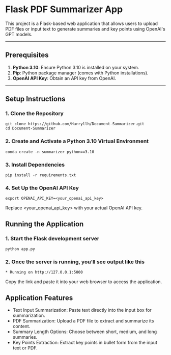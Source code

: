 # Flask PDF Summarizer App

This project is a Flask-based web application that allows users to upload PDF files or input text to generate summaries and key points using OpenAI's GPT models.

---

## Prerequisites

1. **Python 3.10**: Ensure Python 3.10 is installed on your system.
2. **Pip**: Python package manager (comes with Python installations).
3. **OpenAI API Key**: Obtain an API key from OpenAI.

---

## Setup Instructions

### 1. Clone the Repository
```
git clone https://github.com/Harryllh/Document-Summarizer.git
cd Document-Summarizer
```

### 2. Create and Activate a Python 3.10 Virtual Environment

```
conda create -n summarizer python==3.10
```
### 3. Install Dependencies
```
pip install -r requirements.txt
```
### 4. Set Up the OpenAI API Key
```
export OPENAI_API_KEY=<your_openai_api_key>
```
Replace <your_openai_api_key> with your actual OpenAI API key.

## Running the Application
### 1. Start the Flask development server
```
python app.py
```
### 2. Once the server is running, you’ll see output like this
```
* Running on http://127.0.0.1:5000
```
Copy the link and paste it into your web browser to access the application.

## Application Features
- Text Input Summarization: Paste text directly into the input box for summarization.
- PDF Summarization: Upload a PDF file to extract and summarize its content.
- Summary Length Options: Choose between short, medium, and long summaries.
- Key Points Extraction: Extract key points in bullet form from the input text or PDF.